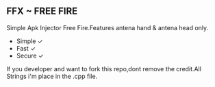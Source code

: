 ## FFX ~ FREE FIRE

Simple Apk Injector Free Fire.Features antena hand & antena head only.

- Simple ✓
- Fast ✓
- Secure ✓

If you developer and want to fork this repo,dont remove the credit.All Strings i'm place in the .cpp file.
